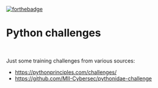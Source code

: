 [![forthebadge](https://forthebadge.com/images/badges/made-with-python.svg)](https://forthebadge.com)

# Python challenges
<br/>

Just some training challenges from various sources:

- https://pythonprinciples.com/challenges/
- https://github.com/MII-Cybersec/pythonidae-challenge

<br/>
 